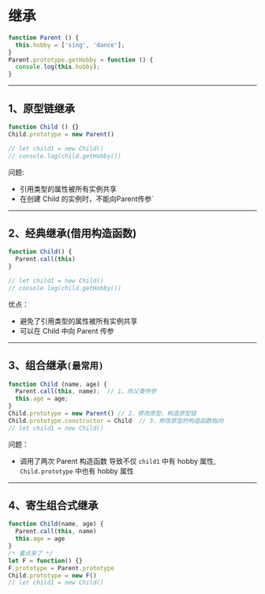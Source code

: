 # 继承
```js
function Parent () {
  this.hobby = ['sing', 'dance'];
}
Parent.prototype.getHobby = function () {
  console.log(this.hobby);
}
```
------------------
## 1、原型链继承

```js
function Child () {}
Child.prototype = new Parent()

// let child1 = new Child()
// console.log(child.getHobby())
```
问题:
- 引用类型的属性被所有实例共享
- 在创建 Child 的实例时，不能向Parent传参`

------------------
## 2、经典继承(借用构造函数)
```js
function Child() {
  Parent.call(this)
}

// let child1 = new Child()
// console.log(child.getHobby())
```
优点：
- 避免了引用类型的属性被所有实例共享
- 可以在 Child 中向 Parent 传参

------------------
## 3、组合继承`(最常用)`
```js
function Child (name, age) {
  Parent.call(this, name);  // 1、向父类传参
  this.age = age;
}
Child.prototype = new Parent() // 2、修改原型，构造原型链
Child.prototype.constructor = Child  // 3、修改原型的构造函数指向
// let child1 = new Child()
```
问题：
- 调用了两次 Parent 构造函数
导致不仅 `child1` 中有 hobby 属性, `Child.prototype` 中也有 hobby 属性

--------------------
## 4、寄生组合式继承
```js
function Child(name, age) {
  Parent.call(this, name)
  this.age = age
}
/* 重点来了 */
let F = function() {}
F.prototype = Parent.prototype
Child.prototype = new F()
// let child1 = new Child()
```